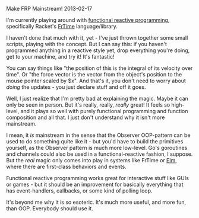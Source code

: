 Make FRP Mainstream!
2013-02-17

I'm currently playing around with
[functional reactive programming](http://en.wikipedia.org/wiki/Functional_reactive_programming),
specifically Racket's [FrTime](http://docs.racket-lang.org/frtime/index.html)
language/library.

I haven't done that much with it, yet - I've just thrown together some small
scripts, playing with the concept. But I can say this: if
you haven't programmed anything in a reactive style yet, drop everything
you're doing, get to your machine, and try it! It's fantastic!

You can say things like "the position of this is the integral of its velocity
over time". Or "the force vector is the vector from the object's position to
the mouse pointer scaled by $x". And that's it, you don't need to worry about
*doing* the updates - you just declare stuff and off it goes.

Well, I just realize that I'm pretty bad at explaining the magic. Maybe it can
only be seen in person. But it's really, really, *really* great! It feels
so high-level, and it plays so well with purely functional programming
and function composition and all that. I just don't understand why it isn't
more mainstream.

I mean, it *is* mainstream in the sense that the Observer OOP-pattern can be
used to do something quite like it - but you'd have
to build the primitives yourself, as the Observer pattern is much more low-level.
Go's goroutines and channels could also be used in a functional-reactive fashion,
I suppose. But the *real* magic only comes into play in systems like FrTime or
[Elm](http://elm-lang.org/), where there are first-class behaviors and events.

Functional reactive programming works great for interactive stuff like GUIs or
games - but it should be an improvement for basically everything that has
event-handlers, callbacks, or some kind of polling loop.

It's beyond me why it is so esoteric. It's much more useful, and
more fun, than OOP. Everybody should use it.

